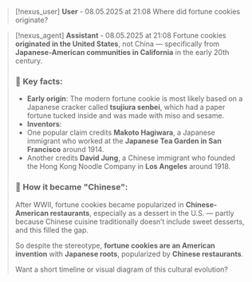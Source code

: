 >[!nexus_user] **User** - 08.05.2025 at 21:08
> Where did fortune cookies originate?
<!-- UID: 0607d961-7e0a-4783-94cd-0dd16c952c1e -->




>[!nexus_agent] **Assistant** - 08.05.2025 at 21:08
> Fortune cookies **originated in the United States**, not China — specifically from **Japanese-American communities in California** in the early 20th century.
> 
> ### 🥠 Key facts:
> - **Early origin**: The modern fortune cookie is most likely based on a Japanese cracker called **tsujiura senbei**, which had a paper fortune tucked inside and was made with miso and sesame.
> - **Inventors**:
>  - One popular claim credits **Makoto Hagiwara**, a Japanese immigrant who worked at the **Japanese Tea Garden in San Francisco** around 1914.
>  - Another credits **David Jung**, a Chinese immigrant who founded the Hong Kong Noodle Company in **Los Angeles** around 1918.
> 
> ### 🍜 How it became "Chinese":
> After WWII, fortune cookies became popularized in **Chinese-American restaurants**, especially as a dessert in the U.S. — partly because Chinese cuisine traditionally doesn’t include sweet desserts, and this filled the gap.
> 
> So despite the stereotype, **fortune cookies are an American invention** with **Japanese roots**, popularized by **Chinese restaurants**.
> 
> Want a short timeline or visual diagram of this cultural evolution?
<!-- UID: 34908f94-d2f6-41d8-b79c-5d34e14eda29 -->